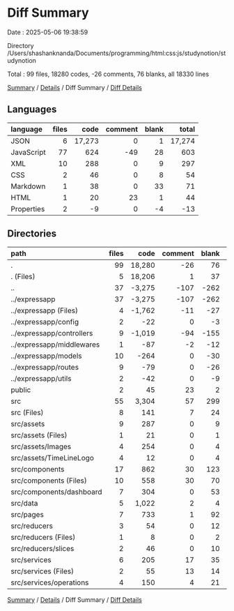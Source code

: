 # Diff Summary

Date : 2025-05-06 19:38:59

Directory /Users/shashanknanda/Documents/programming/html:css:js/studynotion/studynotion

Total : 99 files,  18280 codes, -26 comments, 76 blanks, all 18330 lines

[Summary](results.md) / [Details](details.md) / Diff Summary / [Diff Details](diff-details.md)

## Languages
| language | files | code | comment | blank | total |
| :--- | ---: | ---: | ---: | ---: | ---: |
| JSON | 6 | 17,273 | 0 | 1 | 17,274 |
| JavaScript | 77 | 624 | -49 | 28 | 603 |
| XML | 10 | 288 | 0 | 9 | 297 |
| CSS | 2 | 46 | 0 | 8 | 54 |
| Markdown | 1 | 38 | 0 | 33 | 71 |
| HTML | 1 | 20 | 23 | 1 | 44 |
| Properties | 2 | -9 | 0 | -4 | -13 |

## Directories
| path | files | code | comment | blank | total |
| :--- | ---: | ---: | ---: | ---: | ---: |
| . | 99 | 18,280 | -26 | 76 | 18,330 |
| . (Files) | 5 | 18,206 | 1 | 37 | 18,244 |
| .. | 37 | -3,275 | -107 | -262 | -3,644 |
| ../expressapp | 37 | -3,275 | -107 | -262 | -3,644 |
| ../expressapp (Files) | 4 | -1,762 | -11 | -27 | -1,800 |
| ../expressapp/config | 2 | -22 | 0 | -3 | -25 |
| ../expressapp/controllers | 9 | -1,019 | -94 | -155 | -1,268 |
| ../expressapp/middlewares | 1 | -87 | -2 | -12 | -101 |
| ../expressapp/models | 10 | -264 | 0 | -30 | -294 |
| ../expressapp/routes | 9 | -79 | 0 | -26 | -105 |
| ../expressapp/utils | 2 | -42 | 0 | -9 | -51 |
| public | 2 | 45 | 23 | 2 | 70 |
| src | 55 | 3,304 | 57 | 299 | 3,660 |
| src (Files) | 8 | 141 | 7 | 24 | 172 |
| src/assets | 9 | 287 | 0 | 9 | 296 |
| src/assets (Files) | 1 | 21 | 0 | 1 | 22 |
| src/assets/Images | 4 | 254 | 0 | 4 | 258 |
| src/assets/TimeLineLogo | 4 | 12 | 0 | 4 | 16 |
| src/components | 17 | 862 | 30 | 123 | 1,015 |
| src/components (Files) | 10 | 558 | 30 | 70 | 658 |
| src/components/dashboard | 7 | 304 | 0 | 53 | 357 |
| src/data | 5 | 1,022 | 2 | 4 | 1,028 |
| src/pages | 7 | 733 | 1 | 92 | 826 |
| src/reducers | 3 | 54 | 0 | 12 | 66 |
| src/reducers (Files) | 1 | 8 | 0 | 2 | 10 |
| src/reducers/slices | 2 | 46 | 0 | 10 | 56 |
| src/services | 6 | 205 | 17 | 35 | 257 |
| src/services (Files) | 2 | 55 | 13 | 14 | 82 |
| src/services/operations | 4 | 150 | 4 | 21 | 175 |

[Summary](results.md) / [Details](details.md) / Diff Summary / [Diff Details](diff-details.md)